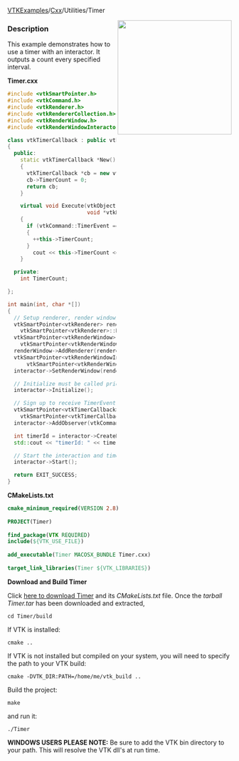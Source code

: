 [VTKExamples](/index/)/[Cxx](/Cxx)/Utilities/Timer

<img align="right" src="https://github.com/lorensen/VTKExamples/blob/gh-pages/Testing/Baseline/Utilities/TestTimer.png?raw=true" width="256" />

### Description
This example demonstrates how to use a timer with an interactor. It outputs a count every specified interval.

**Timer.cxx**
```c++
#include <vtkSmartPointer.h>
#include <vtkCommand.h>
#include <vtkRenderer.h>
#include <vtkRendererCollection.h>
#include <vtkRenderWindow.h>
#include <vtkRenderWindowInteractor.h>

class vtkTimerCallback : public vtkCommand
{
  public:
    static vtkTimerCallback *New()
    {
      vtkTimerCallback *cb = new vtkTimerCallback;
      cb->TimerCount = 0;
      return cb;
    }

    virtual void Execute(vtkObject *vtkNotUsed(caller), unsigned long eventId,
                         void *vtkNotUsed(callData))
    {
      if (vtkCommand::TimerEvent == eventId)
      {
        ++this->TimerCount;
      }
        cout << this->TimerCount << endl;
    }

  private:
    int TimerCount;

};

int main(int, char *[])
{
  // Setup renderer, render window, and interactor
  vtkSmartPointer<vtkRenderer> renderer =
    vtkSmartPointer<vtkRenderer>::New();
  vtkSmartPointer<vtkRenderWindow> renderWindow =
    vtkSmartPointer<vtkRenderWindow>::New();
  renderWindow->AddRenderer(renderer);
  vtkSmartPointer<vtkRenderWindowInteractor> interactor =
      vtkSmartPointer<vtkRenderWindowInteractor>::New();
  interactor->SetRenderWindow(renderWindow);

  // Initialize must be called prior to creating timer events.
  interactor->Initialize();

  // Sign up to receive TimerEvent
  vtkSmartPointer<vtkTimerCallback> cb =
    vtkSmartPointer<vtkTimerCallback>::New();
  interactor->AddObserver(vtkCommand::TimerEvent, cb);

  int timerId = interactor->CreateRepeatingTimer(100);
  std::cout << "timerId: " << timerId << std::endl;

  // Start the interaction and timer
  interactor->Start();

  return EXIT_SUCCESS;
}
```
**CMakeLists.txt**
```cmake
cmake_minimum_required(VERSION 2.8)
 
PROJECT(Timer)
 
find_package(VTK REQUIRED)
include(${VTK_USE_FILE})
 
add_executable(Timer MACOSX_BUNDLE Timer.cxx)
 
target_link_libraries(Timer ${VTK_LIBRARIES})
```

**Download and Build Timer**

Click [here to download Timer](https://github.com/lorensen/VTKWikiExamplesTarballs/raw/master/Timer.tar) and its *CMakeLists.txt* file.
Once the *tarball Timer.tar* has been downloaded and extracted,
```
cd Timer/build 
```
If VTK is installed:
```
cmake ..
```
If VTK is not installed but compiled on your system, you will need to specify the path to your VTK build:
```
cmake -DVTK_DIR:PATH=/home/me/vtk_build ..
```
Build the project:
```
make
```
and run it:
```
./Timer
```
**WINDOWS USERS PLEASE NOTE:** Be sure to add the VTK bin directory to your path. This will resolve the VTK dll's at run time.

